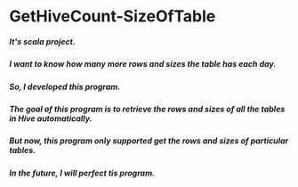 # GetHiveCount-SizeOfTable
##### It's scala project.
##### I want to know how many more rows and sizes the table has each day.
##### So, I developed this program.
##### The goal of this program is to retrieve the rows and sizes of all the tables in Hive automatically.
##### But now, this program only supported get the rows and sizes of particular tables.
##### In the future, I will perfect tis program.

